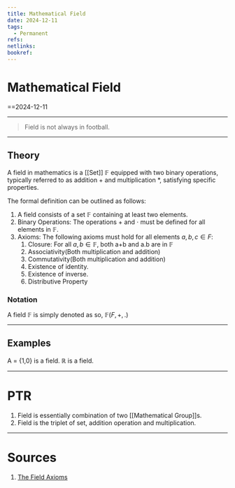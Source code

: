 ```yaml
---
title: Mathematical Field
date: 2024-12-11
tags:
  - Permanent
refs: 
netlinks: 
bookref:
---
```

# Mathematical Field
==2024-12-11

---
> Field is not always in football.
---

## Theory
A field in mathematics is a [[Set]] $\mathbb{F}$ equipped with two binary operations, typically referred to as addition $+$ and multiplication $*$, satisfying specific properties.

The formal definition can be outlined as follows:
1. A field consists of a set $\mathbb{F}$ containing at least two elements.
2. Binary Operations: The operations + and ⋅ must be defined for all elements in $\mathbb{F}$.
3. Axioms: The following axioms must hold for all elements $a,b,c∈F$:
	1. Closure: For all $a,b\in \mathbb{F}$, both a+b and a.b are in $\mathbb{F}$
	2. Associativity(Both multiplication and addition)
	3. Commutativity(Both multiplication and addition)
	4. Existence of identity.
	5. Existence of inverse.
	6. Distributive Property

### Notation
A field $\mathbb{F}$ is simply denoted as so,
$\mathbb{F}(F,+,.)$

---
## Examples
A = {1,0} is a field.
$\mathbb{R}$ is a field.

---
# PTR

1. Field is essentially combination of two [[Mathematical Group]]s.
2. Field is the triplet of set, addition operation and multiplication.
---
# Sources
1. [The Field Axioms](http://people.reed.edu/~mayer/math112.html/html1/node16.html)
